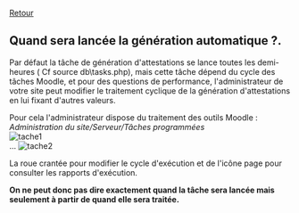 [Retour](index.md)

##  Quand sera lancée la génération automatique ?. ##

Par défaut la tâche de génération d'attestations se lance toutes les demi-heures ( Cf source db\tasks.php), mais cette tâche dépend du cycle des tâches Moodle, et pour des questions de performance, l'administrateur de votre site peut modifier le traitement cyclique de la génération d'attestations en lui fixant d'autres valeurs.  

Pour cela l'administrateur dispose du traitement des outils Moodle : *Administration du site/Serveur/Tâches programmées*  
![tache1](https://user-images.githubusercontent.com/26385729/69416390-d1e35680-0d16-11ea-9d69-1246eab5aa30.png)  
...
![tache2](https://user-images.githubusercontent.com/26385729/69416425-df004580-0d16-11ea-879c-d7f598981e7b.png)  


La roue crantée pour modifier le cycle d'exécution et de l'icône page pour consulter les rapports d'exécution.  
  
**On ne peut donc pas dire exactement quand la tâche sera lancée mais seulement à partir de quand elle sera traitée.**
